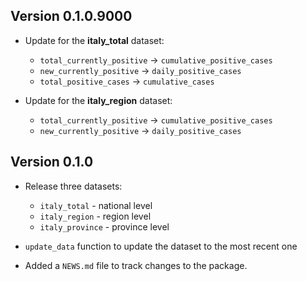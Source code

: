 ## Version 0.1.0.9000

* Update for the **italy_total** dataset:
  - `total_currently_positive` -> `cumulative_positive_cases`
  - `new_currently_positive` -> `daily_positive_cases`
  - `total_positive_cases` -> `cumulative_cases`
  
* Update for the **italy_region** dataset:
  - `total_currently_positive` -> `cumulative_positive_cases`
  - `new_currently_positive` -> `daily_positive_cases`

## Version 0.1.0

* Release three datasets:
  - `italy_total` - national level
  - `italy_region` - region level
  - `italy_province` - province level
* `update_data` function to update the dataset to the most recent one


* Added a `NEWS.md` file to track changes to the package.
